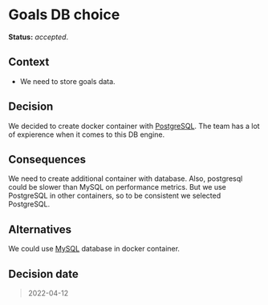 # Goals DB choice

**Status:** _accepted_.

## Context

* We need to store goals data.

## Decision

We decided to create docker container with [PostgreSQL](https://www.postgresql.org/).
The team has a lot of expierence when it comes to this DB engine.

## Consequences

We need to create additional container with database. Also, postgresql could be slower than MySQL on performance metrics. But we use PostgreSQL in other containers, so to be consistent we selected PostgreSQL.

## Alternatives

We could use [MySQL](https://www.mysql.com/) database in docker container.

## Decision date

> 2022-04-12
